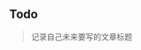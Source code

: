 ## Todo

> 记录自己未来要写的文章标题































































































































































































































































































































































































































































































































































































































































































































































































































































































































































































































































































































































































































































































































































































































































































































































































































































































































































































































































